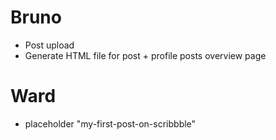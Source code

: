 # Bruno

-   Post upload
-   Generate HTML file for post + profile posts overview page

# Ward

-   placeholder "my-first-post-on-scribbble"
